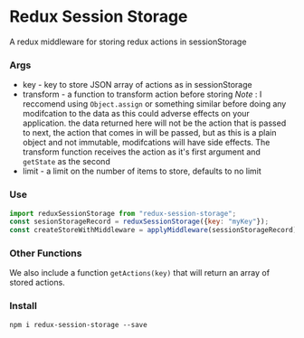 # Redux Session Storage

A redux middleware for storing redux actions in sessionStorage

### Args
* key - key to store JSON array of actions as in sessionStorage
* transform - a function to transform action before storing *Note* : I reccomend using `Object.assign` or something similar before doing any modifcation to the data as this could adverse effects on your application. the data returned here will not be the action that is passed to next, the action that comes in will be passed, but as this is a plain object and not immutable, modifcations will have side effects. The transform function receives the action as it's first argument and `getState` as the second
* limit - a limit on the number of items to store, defaults to no limit

### Use

```js
import reduxSessionStorage from "redux-session-storage";
const sesionStorageRecord = reduxSessionStorage({key: "myKey"});
const createStoreWithMiddleware = applyMiddleware(sessionStorageRecord)(createStore);
```

### Other Functions

We also include a function `getActions(key)` that will return an array of stored actions.


### Install
``` npm i redux-session-storage --save ```

